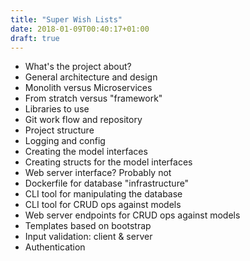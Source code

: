 ```yaml
---
title: "Super Wish Lists"
date: 2018-01-09T00:40:17+01:00
draft: true
---
```


- What's the project about?
- General architecture and design
- Monolith versus Microservices
- From stratch versus "framework"
- Libraries to use
- Git work flow and repository
- Project structure
- Logging and config
- Creating the model interfaces
- Creating structs for the model interfaces
- Web server interface? Probably not
- Dockerfile for database "infrastructure"
- CLI tool for manipulating the database
- CLI tool for CRUD ops against models
- Web server endpoints for CRUD ops against models
- Templates based on bootstrap
- Input validation: client & server
- Authentication

